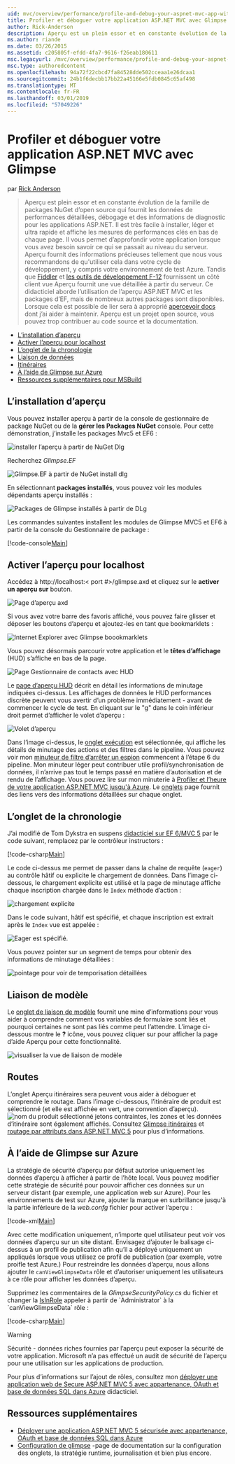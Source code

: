 ```yaml
---
uid: mvc/overview/performance/profile-and-debug-your-aspnet-mvc-app-with-glimpse
title: Profiler et déboguer votre application ASP.NET MVC avec Glimpse | Microsoft Docs
author: Rick-Anderson
description: Aperçu est un plein essor et en constante évolution de la famille de packages NuGet d’open source qui fournit les données de performances détaillées, débogage et informations de diagnostic pour ASP.NET un...
ms.author: riande
ms.date: 03/26/2015
ms.assetid: c205805f-efdd-4fa7-9616-f26eab180611
msc.legacyurl: /mvc/overview/performance/profile-and-debug-your-aspnet-mvc-app-with-glimpse
msc.type: authoredcontent
ms.openlocfilehash: 94a72f22cbcd7fa84528dde502cceaa1e26dcaa1
ms.sourcegitcommit: 24b1f6decbb17bb22a45166e5fdb0845c65af498
ms.translationtype: MT
ms.contentlocale: fr-FR
ms.lasthandoff: 03/01/2019
ms.locfileid: "57049226"
---
```

<a name="profile-and-debug-your-aspnet-mvc-app-with-glimpse"></a>Profiler et déboguer votre application ASP.NET MVC avec Glimpse
====================
par [Rick Anderson]((https://twitter.com/RickAndMSFT))

> Aperçu est plein essor et en constante évolution de la famille de packages NuGet d’open source qui fournit les données de performances détaillées, débogage et des informations de diagnostic pour les applications ASP.NET. Il est très facile à installer, léger et ultra rapide et affiche les mesures de performances clés en bas de chaque page. Il vous permet d’approfondir votre application lorsque vous avez besoin savoir ce qui se passait au niveau du serveur. Aperçu fournit des informations précieuses tellement que nous vous recommandons de qu'utiliser cela dans votre cycle de développement, y compris votre environnement de test Azure. Tandis que [Fiddler](http://www.telerik.com/fiddler) et [les outils de développement F-12](https://msdn.microsoft.com/library/ie/gg589512(v=vs.85).aspx) fournissent un côté client vue Aperçu fournit une vue détaillée à partir du serveur. Ce didacticiel aborde l’utilisation de l’aperçu ASP.NET MVC et les packages d’EF, mais de nombreux autres packages sont disponibles. Lorsque cela est possible de lier sera à approprié [apercevoir docs](http://getglimpse.com/Docs/) dont j’ai aider à maintenir. Aperçu est un projet open source, vous pouvez trop contribuer au code source et la documentation.


- [L’installation d’aperçu](#ig)
- [Activer l’aperçu pour localhost](#eg)
- [L’onglet de la chronologie](#Time)
- [Liaison de données](#mb)
- [Itinéraires](#route)
- [À l’aide de Glimpse sur Azure](#da)
- [Ressources supplémentaires pour MSBuild](#addRes)

<a id="ig"></a>
## <a name="installing-glimpse"></a>L’installation d’aperçu

Vous pouvez installer aperçu à partir de la console de gestionnaire de package NuGet ou de la **gérer les Packages NuGet** console. Pour cette démonstration, j’installe les packages Mvc5 et EF6 :

![installer l’aperçu à partir de NuGet Dlg](profile-and-debug-your-aspnet-mvc-app-with-glimpse/_static/image1.png)

Recherchez *Glimpse.EF*

![Glimpse.EF à partir de NuGet install dlg](profile-and-debug-your-aspnet-mvc-app-with-glimpse/_static/image2.png)

En sélectionnant **packages installés**, vous pouvez voir les modules dépendants aperçu installés :

![Packages de Glimpse installés à partir de DLg](profile-and-debug-your-aspnet-mvc-app-with-glimpse/_static/image3.png)

Les commandes suivantes installent les modules de Glimpse MVC5 et EF6 à partir de la console du Gestionnaire de package :

[!code-console[Main](profile-and-debug-your-aspnet-mvc-app-with-glimpse/samples/sample1.cmd)]

<a id="eg"></a>
## <a name="enable-glimpse-for-localhost"></a>Activer l’aperçu pour localhost

Accédez à http://localhost:&lt; port #&gt;/glimpse.axd et cliquez sur le <strong>activer un aperçu sur</strong> bouton.

![Page d’aperçu axd](profile-and-debug-your-aspnet-mvc-app-with-glimpse/_static/image4.png)

Si vous avez votre barre des favoris affiché, vous pouvez faire glisser et déposer les boutons d’aperçu et ajoutez-les en tant que bookmarklets :

![Internet Explorer avec Glimpse boookmarklets](profile-and-debug-your-aspnet-mvc-app-with-glimpse/_static/image5.png)

Vous pouvez désormais parcourir votre application et le **têtes d’affichage** (HUD) s’affiche en bas de la page.

![Page Gestionnaire de contacts avec HUD](profile-and-debug-your-aspnet-mvc-app-with-glimpse/_static/image6.png)

Le [page d’aperçu HUD](http://getglimpse.com/Docs/Heads-up-Display) décrit en détail les informations de minutage indiquées ci-dessus. Les affichages de données le HUD performances discrète peuvent vous avertir d’un problème immédiatement - avant de commencer le cycle de test. En cliquant sur le &quot;g&quot; dans le coin inférieur droit permet d’afficher le volet d’aperçu :

![Volet d’aperçu](profile-and-debug-your-aspnet-mvc-app-with-glimpse/_static/image7.png)

Dans l’image ci-dessus, le [onglet exécution](http://getglimpse.com/Docs/Execution-Tab) est sélectionnée, qui affiche les détails de minutage des actions et des filtres dans le pipeline. Vous pouvez voir mon [minuteur de filtre d’arrêter un espion](http://www.nuget.org/packages/StopWatch/) commencent à l’étape 6 du pipeline. Mon minuteur léger peut contribuer utile profil/synchronisation de données, il n’arrive pas tout le temps passé en matière d’autorisation et de rendu de l’affichage. Vous pouvez lire sur mon minuterie à [Profiler et l’heure de votre application ASP.NET MVC jusqu'à Azure](https://blogs.msdn.com/b/webdev/archive/2014/07/29/profile-and-time-your-asp-net-mvc-app-all-the-way-to-azure.aspx). Le [onglets](http://getglimpse.com/Docs/Tabs) page fournit des liens vers des informations détaillées sur chaque onglet.

<a id="Time"></a>
## <a name="the-timeline-tab"></a>L’onglet de la chronologie

J’ai modifié de Tom Dykstra en suspens [didacticiel sur EF 6/MVC 5](../getting-started/getting-started-with-ef-using-mvc/creating-an-entity-framework-data-model-for-an-asp-net-mvc-application.md) par le code suivant, remplacez par le contrôleur instructors :

[!code-csharp[Main](profile-and-debug-your-aspnet-mvc-app-with-glimpse/samples/sample2.cs?highlight=1,20-31)]

Le code ci-dessus me permet de passer dans la chaîne de requête (`eager`) au contrôle hâtif ou explicite le chargement de données. Dans l’image ci-dessous, le chargement explicite est utilisé et la page de minutage affiche chaque inscription chargée dans le `Index` méthode d’action :

![chargement explicite](profile-and-debug-your-aspnet-mvc-app-with-glimpse/_static/image8.png)

Dans le code suivant, hâtif est spécifié, et chaque inscription est extrait après le `Index` vue est appelée :

![Eager est spécifié.](profile-and-debug-your-aspnet-mvc-app-with-glimpse/_static/image9.png)

Vous pouvez pointer sur un segment de temps pour obtenir des informations de minutage détaillées :

![pointage pour voir de temporisation détaillées](profile-and-debug-your-aspnet-mvc-app-with-glimpse/_static/image10.png)

<a id="mb"></a>
## <a name="model-binding"></a>Liaison de modèle

Le [onglet de liaison de modèle](http://getglimpse.com/Docs/Model-Binding-Tab) fournit une mine d’informations pour vous aider à comprendre comment vos variables de formulaire sont liés et pourquoi certaines ne sont pas liés comme peut l’attendre. L’image ci-dessous montre le **?** icône, vous pouvez cliquer sur pour afficher la page d’aide Aperçu pour cette fonctionnalité.

![visualiser la vue de liaison de modèle](profile-and-debug-your-aspnet-mvc-app-with-glimpse/_static/image11.png)

<a id="route"></a>
## <a name="routes"></a>Routes

 L’onglet Aperçu itinéraires sera peuvent vous aider à déboguer et comprendre le routage. Dans l’image ci-dessous, l’itinéraire de produit est sélectionné (et elle est affichée en vert, une convention d’aperçu). ![nom du produit sélectionné](profile-and-debug-your-aspnet-mvc-app-with-glimpse/_static/image12.png) jetons contraintes, les zones et les données d’itinéraire sont également affichés. Consultez [Glimpse itinéraires](http://getglimpse.com/Docs/Routes-Tab) et [routage par attributs dans ASP.NET MVC 5](https://blogs.msdn.com/b/webdev/archive/2013/10/17/attribute-routing-in-asp-net-mvc-5.aspx) pour plus d’informations. 

<a id="da"></a>
## <a name="using-glimpse-on-azure"></a>À l’aide de Glimpse sur Azure

La stratégie de sécurité d’aperçu par défaut autorise uniquement les données d’aperçu à afficher à partir de l’hôte local. Vous pouvez modifier cette stratégie de sécurité pour pouvoir afficher ces données sur un serveur distant (par exemple, une application web sur Azure). Pour les environnements de test sur Azure, ajouter la marque en surbrillance jusqu'à la partie inférieure de la *web.confg* fichier pour activer l’aperçu :

[!code-xml[Main](profile-and-debug-your-aspnet-mvc-app-with-glimpse/samples/sample3.xml?highlight=2-6)]

Avec cette modification uniquement, n’importe quel utilisateur peut voir vos données d’aperçu sur un site distant. Envisagez d’ajouter le balisage ci-dessus à un profil de publication afin qu’il a déployé uniquement un appliqués lorsque vous utilisez ce profil de publication (par exemple, votre proifle test Azure.) Pour restreindre les données d’aperçu, nous allons ajouter le `canViewGlimpseData` rôle et d’autoriser uniquement les utilisateurs à ce rôle pour afficher les données d’aperçu.

Supprimez les commentaires de la *GlimpseSecurityPolicy.cs* du fichier et changer la [IsInRole](https://msdn.microsoft.com/library/system.security.principal.iprincipal.isinrole(v=vs.110).aspx) appeler à partir de `Administrator` à la `canViewGlimpseData` rôle :

[!code-csharp[Main](profile-and-debug-your-aspnet-mvc-app-with-glimpse/samples/sample4.cs?highlight=6)]

> [!WARNING]
> Sécurité - données riches fournies par l’aperçu peut exposer la sécurité de votre application. Microsoft n’a pas effectué un audit de sécurité de l’aperçu pour une utilisation sur les applications de production.


Pour plus d’informations sur l’ajout de rôles, consultez mon [déployer une application web de Secure ASP.NET MVC 5 avec appartenance, OAuth et base de données SQL dans Azure](https://azure.microsoft.com/documentation/articles/web-sites-dotnet-deploy-aspnet-mvc-app-membership-oauth-sql-database/) didacticiel.

<a id="addRes"></a>
## <a name="additional-resources"></a>Ressources supplémentaires

- [Déployer une application ASP.NET MVC 5 sécurisée avec appartenance, OAuth et base de données SQL dans Azure](https://azure.microsoft.com/documentation/articles/web-sites-dotnet-deploy-aspnet-mvc-app-membership-oauth-sql-database/)
- [Configuration de glimpse](http://getglimpse.com/Docs/Configuration) -page de documentation sur la configuration des onglets, la stratégie runtime, journalisation et bien plus encore.

